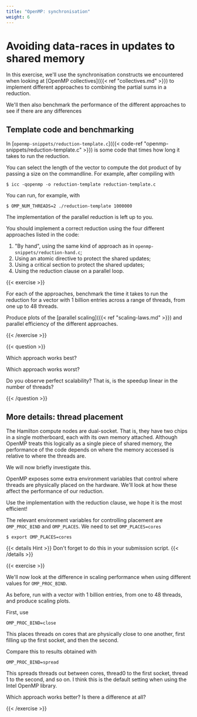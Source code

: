 ```yaml
---
title: "OpenMP: synchronisation"
weight: 6
---
```


# Avoiding data-races in updates to shared memory

In this exercise, we'll use the synchronisation constructs we
encountered when looking at [OpenMP collectives]({{< ref
"collectives.md" >}}) to implement different approaches to combining
the partial sums in a reduction.

We'll then also benchmark the performance of the different approaches
to see if there are any differences

## Template code and benchmarking

In [`openmp-snippets/reduction-template.c`]({{< code-ref
"openmp-snippets/reduction-template.c" >}}) is some code that times
how long it takes to run the reduction.

You can select the length of the vector to compute the dot product of
by passing a size on the commandline. For example, after compiling with

```
$ icc -qopenmp -o reduction-template reduction-template.c
```

You can run, for example, with
```
$ OMP_NUM_THREADS=2 ./reduction-template 1000000
```

The implementation of the parallel reduction is left up to you.

You should implement a correct reduction using the four different
approaches listed in the code:

1. "By hand", using the same kind of approach as in
`openmp-snippets/reduction-hand.c`;
1. Using an atomic directive to protect the shared updates;
1. Using a critical section to protect the shared updates;
1. Using the reduction clause on a parallel loop.

{{< exercise >}}

For each of the approaches, benchmark the time it takes to run the
reduction for a vector with 1 billion entries across a range of
threads, from one up to 48 threads.

Produce plots of the [parallel scaling]({{< ref "scaling-laws.md" >}})
and parallel efficiency of the different approaches.

{{< /exercise >}}


{{< question >}}

Which approach works best?

Which approach works worst?

Do you observe perfect scalability? That is, is the speedup linear in
the number of threads?

{{< /question >}}

## More details: thread placement

The Hamilton compute nodes are dual-socket. That is, they have two
chips in a single motherboard, each with its own memory attached.
Although OpenMP treats this logically as a single piece of shared
memory, the performance of the code depends on where the memory
accessed is relative to where the threads are.

We will now briefly investigate this.

OpenMP exposes some extra environment variables that control where
threads are physically placed on the hardware. We'll look at how these
affect the performance of our reduction.

Use the implementation with the reduction clause, we hope it is the
most efficient!

The relevant environment variables for controlling placement are
`OMP_PROC_BIND` and `OMP_PLACES`. We need to set `OMP_PLACES=cores`

```
$ export OMP_PLACES=cores
```

{{< details Hint >}}
Don't forget to do this in your submission script.
{{< /details >}}

{{< exercise >}}

We'll now look at the difference in scaling performance when using
different values for `OMP_PROC_BIND`.

As before, run with a vector with 1 billion entries, from one to 48
threads, and produce scaling plots.

First, use

```
OMP_PROC_BIND=close
```

This places threads on cores that are physically close to one another,
first filling up the first socket, and then the second.

Compare this to results obtained with

```
OMP_PROC_BIND=spread
```

This spreads threads out between cores, thread0 to the first socket,
thread 1 to the second, and so on. I think this is the default setting
when using the Intel OpenMP library.

Which approach works better? Is there a difference at all?

{{< /exercise >}}
